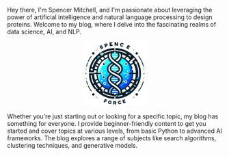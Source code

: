 Hey there, I'm Spencer Mitchell, and I'm passionate about leveraging the power of artificial intelligence and natural language processing to design proteins. Welcome to my blog, where I delve into the fascinating realms of data science, AI, and NLP.

<p align="center">
  <img src="https://raw.githubusercontent.com/spenceforce/spenceforce.github.io/master/images/spence_force_logo.png" width="150" height="150" />
</p>

Whether you're just starting out or looking for a specific topic, my blog has something for everyone. I provide beginner-friendly content to get you started and cover topics at various levels, from basic Python to advanced AI frameworks. The blog explores a range of subjects like search algorithms, clustering techniques, and generative models.
